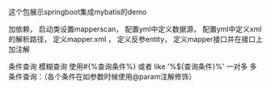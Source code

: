 这个包展示springboot集成mybatis的demo

加依赖，
启动类设置mapperscan，
配置yml中定义数据源，
配置yml中定义xml的解析路径，
定义mapper.xml ，
定义反参entity，
定义mapper接口并在接口上加注解

条件查询
模糊查询 使用#{%查询条件%}  或者 like '%${查询条件}%'
一对多
多条件查询：（各个条件在如参数时候使用@param注解修饰）